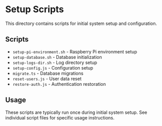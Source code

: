 # Setup Scripts

This directory contains scripts for initial system setup and configuration.

## Scripts

- `setup-pi-environment.sh` - Raspberry Pi environment setup
- `setup-database.sh` - Database initialization
- `setup-logs-dir.sh` - Log directory setup
- `setup-config.js` - Configuration setup
- `migrate.ts` - Database migrations
- `reset-users.js` - User data reset
- `restore-auth.js` - Authentication restoration

## Usage

These scripts are typically run once during initial system setup.
See individual script files for specific usage instructions.